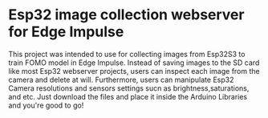 # Esp32 image collection webserver for Edge Impulse
This project was intended to use for collecting images from Esp32S3 to train FOMO model in Edge Impulse. Instead of saving images to the SD card like most Esp32 webserver projects, users can inspect each image from the camera and delete at will. Furthermore, users can manipulate Esp32 Camera resolutions and sensors settings sucn as brightness,saturations, and etc. Just download the files and place it inside the Arduino Libraries and you're good to go! 

